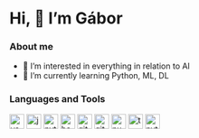 # Hi, 👋 I’m Gábor

### About me
- 👀 I’m interested in everything in relation to AI
- 🌱 I’m currently learning Python, ML, DL

### Languages and Tools
<a href="https://code.visualstudio.com/" target="_blank"><img src="https://cdn.jsdelivr.net/gh/devicons/devicon/icons/vscode/vscode-original.svg" title="vscode" height="26" width="26"/></a> <img src="https://cdn.jsdelivr.net/gh/devicons/devicon/icons/jupyter/jupyter-original-wordmark.svg" height="26" width="26" title="jupyter"/> <img src="https://cdn.jsdelivr.net/gh/devicons/devicon/icons/python/python-original.svg" height="26" width="26" title="python"/> <img src="https://cdn.jsdelivr.net/gh/devicons/devicon/icons/bash/bash-original.svg" height="26" width="26" title="bash"/> <img src="https://cdn.jsdelivr.net/gh/devicons/devicon/icons/git/git-original.svg" height="26" width="26" title="git"/> <img src="https://user-images.githubusercontent.com/3369400/139447912-e0f43f33-6d9f-45f8-be46-2df5bbc91289.png" height="26" width="26" title="github"/> <img src="https://cdn.jsdelivr.net/gh/devicons/devicon/icons/numpy/numpy-original.svg" height="26" width="26" title="numpy"/> <img src="https://cdn.jsdelivr.net/gh/devicons/devicon/icons/tensorflow/tensorflow-original.svg" height="26" width="26" title="tensorflow"/> <img src="https://cdn.jsdelivr.net/gh/devicons/devicon/icons/pytorch/pytorch-original.svg" height="26" width="26" title="pytorch"/>

<!---
NRG0513/NRG0513 is a ✨ special ✨ repository because its `README.md` (this file) appears on your GitHub profile.
You can click the Preview link to take a look at your changes.

- 💞️ I’m looking to collaborate on ...
- 📫 How to reach me ...

INFOS:
https://devicon.dev/
https://shields.io/
https://img.shields.io/static/v1?label=&message=Python&color=bbc1d2&style=flat&logo=python
https://github.com/codestackr#languages-and-tools


<img src="https://img.shields.io/static/v1?label=&message=vscode&color=blue&style=flat&logo=visualstudiocode&logoColor=ffffff"> <img src="https://img.shields.io/static/v1?label=&message=jupyter&color=blue&style=flat&logo=jupyter&logoColor=ffffff"> <img src="https://img.shields.io/static/v1?label=&message=python&color=blue&style=flat&logo=python&logoColor=ffffff"> <img src="https://img.shields.io/badge/Bash-121011.svg?logo=gnu-bash&logoColor=ffffff&color=blue&style=flat"> <img src="https://img.shields.io/static/v1?label=&message=github&color=blue&style=flat&logo=github&logoColor=ffffff"> <img src="https://img.shields.io/static/v1?label=&message=numpy&color=blue&style=flat&logo=numpy&logoColor=ffffff"> <img src="https://img.shields.io/static/v1?label=&message=tensorflow&color=blue&style=flat&logo=tensorflow&logoColor=ffffff"> <img src="https://img.shields.io/static/v1?label=&message=pytorch&color=blue&style=flat&logo=pytorch&logoColor=ffffff">

--->
